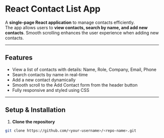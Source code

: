 # React Contact List App

A **single-page React application** to manage contacts efficiently.  
The app allows users to **view contacts, search by name, and add new contacts**. Smooth scrolling enhances the user experience when adding new contacts.

---

## **Features**

- View a list of contacts with details: Name, Role, Company, Email, Phone  
- Search contacts by name in real-time  
- Add a new contact dynamically  
- Smooth scroll to the Add Contact form from the header button  
- Fully responsive and styled using CSS  

---

## **Setup & Installation**

1. **Clone the repository**

```bash
git clone https://github.com/<your-username>/<repo-name>.git
